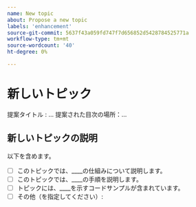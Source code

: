 ```yaml
---
name: New topic
about: Propose a new topic
labels: 'enhancement'
source-git-commit: 5637f43a059fd747f7d656852d5428784525771a
workflow-type: tm+mt
source-wordcount: '40'
ht-degree: 0%

---
```



# 新しいトピック

提案タイトル : ...
提案された目次の場所：...

## 新しいトピックの説明

<!-- (REQUIRED) Describe the new content. Provide as much detail and as many resources as you can. -->

以下を含めます。

- [ ] このトピックでは、____の仕組みについて説明します。
- [ ] このトピックでは、____の手順を説明します。
- [ ] トピックには、____を示すコードサンプルが含まれています。
- [ ] その他（を指定してください）:

<!-- Thank you for taking the time to report the issue. -->
